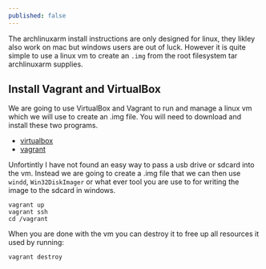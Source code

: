 ```yaml
---
published: false
---
```


The archlinuxarm install instructions are only designed for linux, they likley also work on mac but windows users are out of luck. However it is quite simple to use a linux vm to create an `.img` from the root filesystem tar archlinuxarm supplies. 

## Install Vagrant and VirtualBox

We are going to use VirtualBox and Vagrant to run and manage a linux vm which we will use to create an .img file. You will need to download and install these two programs.

* [virtualbox](https://www.virtualbox.org/wiki/Downloads)
* [vagrant](https://www.vagrantup.com/downloads.html)

Unfortintly I have not found an easy way to pass a usb drive or sdcard into the vm. Instead we are going to create a .img file that we can then use `windd`, `Win32DiskImager` or what ever tool you are use to for writing the image to the sdcard in windows.

~~~
vagrant up
vagrant ssh
cd /vagrant
~~~

When you are done with the vm you can destroy it to free up all resources it used by running:

~~~
vagrant destroy
~~~

